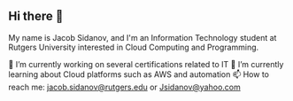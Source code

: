 ## Hi there 👋 

My name is Jacob Sidanov, and I'm an Information Technology student at Rutgers University interested in Cloud Computing and Programming.

🔭 I’m currently working on several certifications related to IT
🌱 I’m currently learning about Cloud platforms such as AWS and automation
📫 How to reach me: jacob.sidanov@rutgers.edu or Jsidanov@yahoo.com
